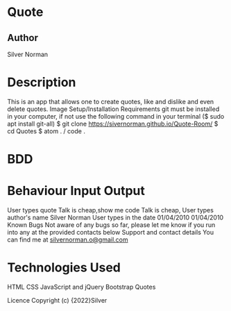 # Quote

## Author
Silver Norman

# Description
This is an app that allows one to create quotes, like and dislike and even delete quotes. Image
Setup/Installation Requirements
git must be installed in your computer, if not use the following command in your terminal ($ sudo apt install git-all)
$ git clone  https://sivernorman.github.io/Quote-Room/
$ cd Quotes
$ atom . / code .

# BDD
# Behaviour	Input	Output
User types quote	Talk is cheap,show me code	Talk is cheap,
User types author's name	Silver Norman
 User types in the date	01/04/2010	01/04/2010
Known Bugs
Not aware of any bugs so far, please let me know if you run into any at the provided contacts below
Support and contact details
You can find me at silvernorman.o@gmail.com 

# Technologies Used

HTML
CSS
JavaScript and jQuery
Bootstrap
 Quotes

Licence
Copyright (c) {2022}Silver
